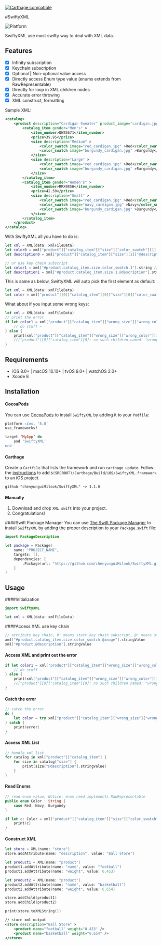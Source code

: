 [![Carthage compatible](https://img.shields.io/badge/Carthage-compatible-4BC51D.svg?style=flat)](https://github.com/Carthage/Carthage)

#SwiftyXML

 ![Platform](https://img.shields.io/badge/platforms-iOS%208.0+%20%7C%20macOS%2010.10+%20%7C%20tvOS%209.0+%20%7C%20watchOS%202.0+-333333.svg)

SwiftyXML use most swifty way to deal with XML data.

## Features
 
 - [x] Infinity subscription
 - [x] Keychain subscription
 - [x] Optional | Non-optional value access
 - [x] Directly access Enum type value (enums extends from RawRepresentable)
 - [x] Directly for loop in XML children nodes
 - [x] Accurate error throwing
 - [x] XML construct, formatting
 
Sample XML: 

```xml
<catalog>
	<product description="Cardigan Sweater" product_image="cardigan.jpg" >
		<catalog_item gender="Men's" >
			<item_number>QWZ5671</item_number>
			<price>39.95</price>
			<size description="Medium" >
				<color_swatch image="red_cardigan.jpg" >Red</color_swatch>
				<color_swatch image="burgundy_cardigan.jpg" >Burgundy</color_swatch>
			</size>
			<size description="Large" >
				<color_swatch image="red_cardigan.jpg" >Red</color_swatch>
				<color_swatch image="burgundy_cardigan.jpg" >Burgundy</color_swatch>
			</size>
		</catalog_item>
		<catalog_item gender="Women's" >
			<item_number>RRX9856</item_number>
			<price>42.50</price>
			<size description="Small" >
				<color_swatch image="red_cardigan.jpg" >Red</color_swatch>
				<color_swatch image="navy_cardigan.jpg" >Navy</color_swatch>
				<color_swatch image="burgundy_cardigan.jpg" >Burgundy</color_swatch>
			</size>
		</catalog_item>
	</product>
</catalog>
```

With SwiftyXML all you have to do is:

```swift
let xml = XML(data: xmlFileData)
let color0 = xml["product"]["catalog_item"]["size"]["color_swatch"][1].string //"Burgundy"
let description0 = xml["product"]["catalog_item"]["size"][1]["@description"].string //"Large"

// or use key chain subscript
let color1 = xml["#product.catalog_item.size.color_swatch.1"].string //"Burgundy"
let description1 = xml["#product.catalog_item.size.1.@description"].string //"Large"
```

This is same as below, SwiftyXML will auto pick the first element as default: 

```swift
let xml = XML(data: xmlFileData)
let color = xml["product"][0]["catalog_item"][0]["size"][0]["color_swatch"][1].string //return "Burgundy"
```

What about if you input some wrong keys:

```swift
let xml = XML(data: xmlFileData)
// print the error
if let color1 = xml["product"]["catalog_item"]["wrong_size"]["wrong_color"][1].xml {
    // do stuff ~
} else {
    print(xml["product"]["catalog_item"]["wrong_size"]["wrong_color"][1].error)
    //["product"][0]["catalog_item"][0]: no such children named: "wrong_size"
}
```

## Requirements

- iOS 8.0+ | macOS 10.10+ | tvOS 9.0+ | watchOS 2.0+
- Xcode 8

## Installation

#### CocoaPods
You can use [CocoaPods](http://cocoapods.org/) to install `SwiftyXML` by adding it to your `Podfile`:

```ruby
platform :ios, '8.0'
use_frameworks!

target ‘MyApp’ do
    pod 'SwiftyXML’
end
```

#### Carthage
Create a `Cartfile` that lists the framework and run `carthage update`. Follow the [instructions](https://github.com/Carthage/Carthage#if-youre-building-for-ios) to add `$(SRCROOT)/Carthage/Build/iOS/SwiftyXML.framework` to an iOS project.

```
github "chenyunguiMilook/SwiftyXML" ~> 1.1.0
```
#### Manually
1. Download and drop ```XML.swift``` into your project.  
2. Congratulations!  


####Swift Package Manager
You can use [The Swift Package Manager](https://swift.org/package-manager) to install `SwiftyXML` by adding the proper description to your `Package.swift` file:
```swift
import PackageDescription

let package = Package(
    name: "PROJECT_NAME",
    targets: [],
    dependencies: [
        .Package(url: "https://github.com/chenyunguiMilook/SwiftyXML.git", majorVersion: 1, minor: 1)
    ]
)
```

## Usage

####Initialization
```swift
import SwiftyXML
```
```swift
let xml = XML(data: xmlFileData)
```
####Access XML use key chain

```swift
// attribute key chain, #: means start key chain subscript, @: means start attribute subscript
xml["#product.catalog_item.size.color_swatch.@image"].stringValue
xml["#product.@description"].stringValue
```

#### Access XML and print out the error

```swift
if let color1 = xml["product"]["catalog_item"]["wrong_size"]["wrong_color"][1].xml {
    // do stuff ~
} else {
    print(xml["product"]["catalog_item"]["wrong_size"]["wrong_color"][1].error)
    //["product"][0]["catalog_item"][0]: no such children named: "wrong_size"
}
```

#### Catch the error 

```swift
// catch the error
do {
    let color = try xml["product"]["catalog_item"]["wrong_size"]["wrong_color"][1].getXML()
} catch {
    print(error)
}
```

#### Access XML List

```swift
// handle xml list
for catalog in xml["product"]["catalog_item"] {
    for size in catalog["size"] {
        print(size["@description"].stringValue)
    }
}
```
#### Read Enums

```Swift
// read enum value, Notice: enum need implements RawRepresentable
public enum Color : String {
    case Red, Navy, Burgundy
}

if let c: Color = xml["product"]["catalog_item"]["size"]["color_swatch"].enum() {
    print(c)
}
```

#### Construct XML

```swift
let store = XML(name: "store")
store.addAttribute(name: "description", value: "Ball Store")

let product1 = XML(name: "product")
product1.addAttribute(name: "name", value: "football")
product1.addAttribute(name: "weight", value: 0.453)

let product2 = XML(name: "product")
product2.addAttribute(name: "name", value: "basketball")
product2.addAttribute(name: "weight", value: 0.654)

store.addChild(product1)
store.addChild(product2)

print(store.toXMLString())
```

```xml
// store xml output
<store description="Ball Store" >
	<product name="football" weight="0.453" />
	<product name="basketball" weight="0.654" />
</store>
```
